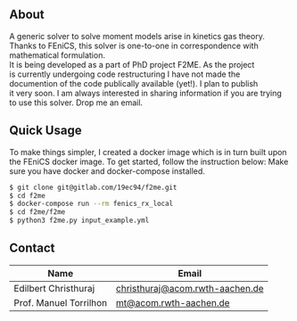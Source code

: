 ## About                                                                                                             
A generic solver to solve moment models arise in kinetics gas theory.   
Thanks to FEniCS, this solver is one-to-one in correspondence with         
mathematical formulation.                                               
It is being developed as a part of PhD project F2ME. As the project        
is currently undergoing code restructuring I have not made the          
documention of the code publically available (yet!). I plan to publish  
it very soon. I am always interested in sharing information if you are trying
to use this solver. Drop me an email.                                   
                                                                        
## Quick Usage                                                          
To make things simpler, I created a docker image which is in turn built 
upon the FEniCS docker image. To get started, follow the instruction below:
Make sure you have docker and docker-compose installed.                 
                                                                        
```bash                                                                 
$ git clone git@gitlab.com/19ec94/f2me.git                              
$ cd f2me                                                               
$ docker-compose run --rm fenics_rx_local                               
$ cd f2me/f2me                                                          
$ python3 f2me.py input_example.yml                                     
```

## Contact

| Name | Email |
| ------ | ----------- |
| Edilbert Christhuraj   | [christhuraj@acom.rwth-aachen.de](christhuraj@acom.rwth-aachen.de) |
| Prof. Manuel Torrilhon |  [mt@acom.rwth-aachen.de](mt@acom.rwth-aachen.de)|

